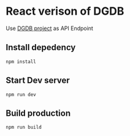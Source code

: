 # React verison of DGDB

Use [DGDB project](https://github.com/kennyfong19931/dgdb) as API Endpoint

## Install depedency
`npm install`

## Start Dev server
`npm run dev`

## Build production
`npm run build`